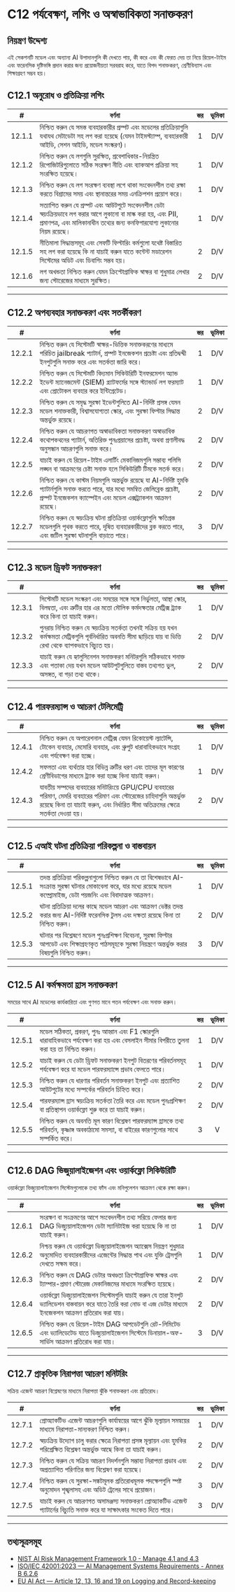 # C12 পর্যবেক্ষণ, লগিং ও অস্বাভাবিকতা সনাক্তকরণ

## নিয়ন্ত্রণ উদ্দেশ্য

এই সেকশনটি মডেল এবং অন্যান্য AI উপাদানগুলি কী দেখতে পায়, কী করে এবং কী ফেরত দেয় তা নিয়ে রিয়েল-টাইম এবং ফরেনসিক দৃষ্টিভঙ্গি প্রদান করার জন্য প্রয়োজনীয়তা সরবরাহ করে, যাতে বিপদ শনাক্তকরণ, শ্রেণীবিন্যাস এবং শিক্ষাগ্রহণ সম্ভব হয়।

## C12.1 অনুরোধ ও প্রতিক্রিয়া লগিং

|   #    | বর্ণনা                                                                                                                                                                                        | স্তর | ভূমিকা |
| :----: | --------------------------------------------------------------------------------------------------------------------------------------------------------------------------------------------- | :--: | :----: |
| 12.1.1 | নিশ্চিত করুন যে সমস্ত ব্যবহারকারীর প্রম্পট এবং মডেলের প্রতিক্রিয়াগুলি যথাযথ মেটাডেটা সহ লগ করা হয়েছে (যেমন টাইমস্ট্যাম্প, ব্যবহারকারী আইডি, সেশন আইডি, মডেল সংস্করণ)।                       |  1   |  D/V   |
| 12.1.2 | নিশ্চিত করুন যে লগগুলি সুরক্ষিত, প্রবেশাধিকার-নিয়ন্ত্রিত রিপোজিটরিগুলোতে সঠিক সংরক্ষণ নীতি এবং ব্যাকআপ প্রক্রিয়া সহ সংরক্ষিত হয়েছে।                                                        |  1   |  D/V   |
| 12.1.3 | নিশ্চিত করুন যে লগ সংরক্ষণ ব্যবস্থা লগে থাকা সংবেদনশীল তথ্য রক্ষা করতে বিশ্রামের সময় এবং স্থানান্তরের সময় এনক্রিপশন প্রয়োগ করে।                                                            |  1   |  D/V   |
| 12.1.4 | সত্যাপিত করুন যে প্রম্পট এবং আউটপুটে সংবেদনশীল ডেটা স্বয়ংক্রিয়ভাবে লগ করার আগে লুকানো বা মাস্ক করা হয়, এবং PII, প্রমাণপত্র, এবং মালিকানাধীন তথ্যের জন্য কনফিগারযোগ্য লুকানোর নিয়ম রয়েছে। |  1   |  D/V   |
| 12.1.5 | নীতিমালা সিদ্ধান্তসমূহ এবং সেফটি ফিল্টারিং কর্মগুলো যথেষ্ট বিস্তারিত সহ লগ করা হয়েছে কি না যাচাই করুন যাতে কন্টেন্ট মডারেশন সিস্টেমের অডিট এবং ডিবাগিং সম্ভব হয়।                            |  2   |  D/V   |
| 12.1.6 | লগ অখন্ডতা নিশ্চিত করুন যেমন ক্রিপ্টোগ্রাফিক স্বাক্ষর বা শুধুমাত্র লেখার জন্য স্টোরেজের মাধ্যমে সুরক্ষিত।                                                                                     |  2   |  D/V   |

---

## C12.2 অপব্যবহার সনাক্তকরণ এবং সতর্কীকরণ

|   #    | বর্ণনা                                                                                                                                                                                                            | স্তর | ভূমিকা |
| :----: | ----------------------------------------------------------------------------------------------------------------------------------------------------------------------------------------------------------------- | :--: | :----: |
| 12.2.1 | নিশ্চিত করুন যে সিস্টেমটি স্বাক্ষর-ভিত্তিক সনাক্তকরণের মাধ্যমে পরিচিত jailbreak প্যাটার্ন, প্রম্পট ইনজেকশন প্রচেষ্টা এবং প্রতিদ্বন্দ্বী ইনপুটগুলি সনাক্ত করে এবং সতর্কতা জারি করে।                                |  1   |  D/V   |
| 12.2.2 | নিশ্চিত করুন যে সিস্টেমটি বিদ্যমান সিকিউরিটি ইনফরমেশন অ্যান্ড ইভেন্ট ম্যানেজমেন্ট (SIEM) প্ল্যাটফর্মের সঙ্গে স্ট্যান্ডার্ড লগ ফরম্যাট এবং প্রোটোকল ব্যবহার করে ইন্টিগ্রেটেড।                                      |  1   |  D/V   |
| 12.2.3 | নিশ্চিত করুন যে সমৃদ্ধ সুরক্ষা ইভেন্টগুলিতে AI-নির্দিষ্ট প্রসঙ্গ যেমন মডেল শনাক্তকারী, বিশ্বাসযোগ্যতা স্কোর, এবং সুরক্ষা ফিল্টার সিদ্ধান্ত অন্তর্ভুক্ত রয়েছে।                                                    |  2   |  D/V   |
| 12.2.4 | নিশ্চিত করুন যে আচরণগত অস্বাভাবিকতা সনাক্তকরণ অস্বাভাবিক কথোপকথনের প্যাটার্ন, অতিরিক্ত পুনঃপ্রয়াসের প্রচেষ্টা, অথবা প্রণালীবদ্ধ অনুসন্ধান আচরণগুলি সনাক্ত করে।                                                   |  2   |  D/V   |
| 12.2.5 | যাচাই করুন যে রিয়েল-টাইম এলার্টিং মেকানিজমগুলি সম্ভাব্য পলিসি লঙ্ঘন বা আক্রমণের চেষ্টা সনাক্ত হলে সিকিউরিটি টিমকে সতর্ক করে।                                                                                     |  2   |  D/V   |
| 12.2.6 | নিশ্চিত করুন যে কাস্টম নিয়মগুলি অন্তর্ভুক্ত রয়েছে যা AI-নির্দিষ্ট হুমকি প্যাটার্নগুলি সনাক্ত করতে পারে, যার মধ্যে সমন্বিত জেলিব্রেক প্রচেষ্টা, প্রম্পট ইনজেকশন ক্যাম্পেইন এবং মডেল এক্সট্র্যাকশন আক্রমণ রয়েছে। |  2   |  D/V   |
| 12.2.7 | নিশ্চিত করুন যে স্বয়ংক্রিয় ঘটনা প্রতিক্রিয়া ওয়ার্কফ্লোগুলি ক্ষতিগ্রস্ত মডেলগুলি পৃথক করতে পারে, দূষিত ব্যবহারকারীদের ব্লক করতে পারে, এবং জটিল সুরক্ষা ঘটনাগুলি বাড়াতে পারে।                                  |  3   |  D/V   |

---

## C12.3 মডেল ড্রিফট সনাক্তকরণ

|   #    | বর্ণনা                                                                                                                                                                       | স্তর | ভূমিকা |
| :----: | ---------------------------------------------------------------------------------------------------------------------------------------------------------------------------- | :--: | :----: |
| 12.3.1 | সিস্টেমটি মডেল সংস্করণ এবং সময়ের সঙ্গে সঙ্গে নির্ভুলতা, আস্থা স্কোর, বিলম্বতা, এবং ত্রুটির হার এর মতো মৌলিক কর্মদক্ষতার মেট্রিক্স ট্র্যাক করে কিনা তা যাচাই করুন।           |  1   |  D/V   |
| 12.3.2 | পুনরায় নিশ্চিত করুন যে স্বয়ংক্রিয় সতর্কতা তখনই সক্রিয় হয় যখন কর্মক্ষমতা মেট্রিকগুলি পূর্বনির্ধারিত অবনতি সীমা ছাড়িয়ে যায় বা ভিত্তি রেখা থেকে ব্যাপকভাবে বিচ্যুত হয়। |  2   |  D/V   |
| 12.3.3 | যাচাই করুন যে হ্যালুসিনেশন সনাক্তকরণ মনিটরগুলি সঠিকভাবে শনাক্ত এবং পতাকা দেয় যখন মডেল আউটপুটগুলিতে বাস্তব তথ্যগত ভুল, অসঙ্গত, বা গড়া তথ্য থাকে।                            |  2   |  D/V   |

---

## C12.4 পারফরম্যান্স ও আচরণ টেলিমেট্রি

|   #    | বর্ণনা                                                                                                                                                                                                          | স্তর | ভূমিকা |
| :----: | --------------------------------------------------------------------------------------------------------------------------------------------------------------------------------------------------------------- | :--: | :----: |
| 12.4.1 | নিশ্চিত করুন যে অপারেশনাল মেট্রিক্স যেমন রিকোয়েস্ট ল্যাটেন্সি, টোকেন ব্যবহার, মেমোরি ব্যবহার, এবং থ্রুপুট ধারাবাহিকভাবে সংগ্রহ এবং পর্যবেক্ষণ করা হচ্ছে।                                                        |  1   |  D/V   |
| 12.4.2 | সফলতা এবং ব্যর্থতার হার বিভিন্ন ত্রুটির ধরণ এবং তাদের মূল কারণের শ্রেণীবিভাগের মাধ্যমে ট্র্যাক করা হচ্ছে কিনা যাচাই করুন।                                                                                       |  1   |  D/V   |
| 12.4.3 | যাবতীয় সম্পদের ব্যবহারের মনিটরিংয়ে GPU/CPU ব্যবহারের পরিমাণ, মেমরি ব্যবহারের পরিমাণ এবং স্টোরেজের চাহিদাগুলি অন্তর্ভুক্ত রয়েছে কিনা তা যাচাই করুন, এবং নির্ধারিত সীমা অতিক্রমের ক্ষেত্রে সতর্কতা দেওয়া হয়। |  2   |  D/V   |

---

## C12.5 এআই ঘটনা প্রতিক্রিয়া পরিকল্পনা ও বাস্তবায়ন

|   #    | বর্ণনা                                                                                                                                                                        | স্তর | ভূমিকা |
| :----: | ----------------------------------------------------------------------------------------------------------------------------------------------------------------------------- | :--: | :----: |
| 12.5.1 | তদন্ত প্রতিক্রিয়া পরিকল্পনাগুলো নিশ্চিত করুন যে তা বিশেষভাবে AI-সংক্রান্ত সুরক্ষা ঘটনার মোকাবেলা করে, যার মধ্যে রয়েছে মডেল কম্প্রোমাইজ, ডেটা পয়জনিং এবং বিবাদাত্মক আক্রমণ। |  1   |  D/V   |
| 12.5.2 | ঘটনা প্রতিক্রিয়া দলের কাছে মডেল আচরণ এবং আক্রমণ ভেক্টর তদন্ত করার জন্য AI-নির্দিষ্ট ফরেনসিক টুলস এবং দক্ষতা রয়েছে কিনা তা নিশ্চিত করুন।                                     |  2   |  D/V   |
| 12.5.3 | ঘটনার পর বিশ্লেষণে মডেল পুনঃপ্রশিক্ষণ বিবেচনা, সুরক্ষা ফিল্টার আপডেট এবং শিক্ষাগ্রহণকৃত পাঠসমূহকে সুরক্ষা নিয়ন্ত্রণে অন্তর্ভুক্ত করার বিষয়গুলি নিশ্চিত করুন।                |  3   |  D/V   |

---

## C12.5 AI কর্মক্ষমতা হ্রাস সনাক্তকরণ

সময়ের সাথে AI মডেলের কার্যকারিতা এবং গুণগত মানে পতন পর্যবেক্ষণ এবং সনাক্ত করুন।

|   #    | বর্ণনা                                                                                                                                         | স্তর | ভূমিকা |
| :----: | ---------------------------------------------------------------------------------------------------------------------------------------------- | :--: | :----: |
| 12.5.1 | মডেল সঠিকতা, প্রকরণ, পুনঃ আহ্বান এবং F1 স্কোরগুলি ধারাবাহিকভাবে পর্যবেক্ষণ করা হয় এবং বেসলাইন সীমার বিপরীতে তুলনা করা হয় তা নিশ্চিত করুন।    |  1   |  D/V   |
| 12.5.2 | যাচাই করুন যে ডেটা ড্রিফট সনাক্তকরণ ইনপুট বিতরণের পরিবর্তনসমূহ পর্যবেক্ষণ করে যা মডেল পারফরম্যান্সে প্রভাব ফেলতে পারে।                         |  1   |  D/V   |
| 12.5.3 | নিশ্চিত করুন যে ধারণার পরিবর্তন সনাক্তকরণ ইনপুট এবং প্রত্যাশিত আউটপুটের মধ্যে সম্পর্কের পরিবর্তন চিহ্নিত করে।                                  |  2   |  D/V   |
| 12.5.4 | পারফরম্যান্স হ্রাস স্বয়ংক্রিয় সতর্কতা তৈরি করে এবং মডেল পুনঃপ্রশিক্ষণ বা প্রতিস্থাপন ওয়ার্কফ্লো শুরু করে তা যাচাই করুন।                     |  2   |  D/V   |
| 12.5.5 | নিশ্চিত করুন যে অবনতি মূল কারণ বিশ্লেষণ পারফরম্যান্স হ্রাসকে তথ্য পরিবর্তন, কৃষ্ণাঙ্গ অবকাঠামো সমস্যা, বা বাইরের কারণগুলোর সাথে সম্পর্কিত করে। |  3   |   V    |

---

## C12.6 DAG ভিজুয়ালাইজেশন এবং ওয়ার্কফ্লো সিকিউরিটি

ওয়ার্কফ্লো ভিজ্যুয়ালাইজেশন সিস্টেমগুলোকে তথ্য ফাঁস এবং মনিপুলেশন আক্রমণ থেকে রক্ষা করুন।

|   #    | বর্ণনা                                                                                                                                                              | স্তর | ভূমিকা |
| :----: | ------------------------------------------------------------------------------------------------------------------------------------------------------------------- | :--: | :----: |
| 12.6.1 | সংরক্ষণ বা সংক্রমণের আগে সংবেদনশীল তথ্য সরিয়ে ফেলার জন্য DAG ভিজ্যুয়ালাইজেশন ডেটা স্যানিটাইজ করা হয়েছে কি না তা যাচাই করুন।                                      |  1   |  D/V   |
| 12.6.2 | নিশ্চয় করুন যে ওয়ার্কফ্লো ভিজ্যুয়ালাইজেশন অ্যাক্সেস নিয়ন্ত্রণ শুধুমাত্র অনুমোদিত ব্যবহারকারীদের এজেন্টের সিদ্ধান্ত পাথ এবং যুক্তি ট্রেসগুলি দেখতে সক্ষম করে।    |  1   |  D/V   |
| 12.6.3 | নিশ্চিত করুন যে DAG ডেটার অখণ্ডতা ক্রিপ্টোগ্রাফিক স্বাক্ষর এবং ট্যাম্পার-প্রমাণ স্টোরেজ মেকানিজমের মাধ্যমে সংরক্ষিত হয়েছে।                                         |  2   |  D/V   |
| 12.6.4 | ওয়ার্কফ্লো ভিজ্যুয়ালাইজেশন সিস্টেমগুলি যাচাই করুন যে তারা ইনপুট ভ্যালিডেশন বাস্তবায়ন করে যাতে তৈরি করা নোড বা এজ ডেটার মাধ্যমে ইনজেকশন আক্রমণ প্রতিরোধ করা যায়। |  2   |  D/V   |
| 12.6.5 | নিশ্চিত করুন যে রিয়েল-টাইম DAG আপডেটগুলি রেট-লিমিটেড এবং ভ্যালিডেটেড যাতে ভিজ্যুয়ালাইজেশন সিস্টেমে ডিনায়াল-অফ-সার্ভিস আক্রমণ প্রতিরোধ করা যায়।                      |  3   |  D/V   |

---

## C12.7 প্রাকৃতিক নিরাপত্তা আচরণ মনিটরিং

সক্রিয় এজেন্ট আচরণ বিশ্লেষণের মাধ্যমে নিরাপত্তা ঝুঁকি শনাক্তকরণ এবং প্রতিরোধ।

|   #    | বর্ণনা                                                                                                                                  | স্তর | ভূমিকা |
| :----: | --------------------------------------------------------------------------------------------------------------------------------------- | :--: | :----: |
| 12.7.1 | প্রোঅ্যাকটিভ এজেন্ট আচরণগুলি কার্যান্বয়ের আগে ঝুঁকি মূল্যায়ন সমন্বয়ের মাধ্যমে নিরাপত্তা-মান্যকরণ নিশ্চিত করুন।                       |  1   |  D/V   |
| 12.7.2 | স্বয়ংক্রিয় উদ্যোগ চালু করার ক্ষেত্রে নিরাপত্তা প্রসঙ্গ মূল্যায়ন এবং হুমকির পরিপ্রেক্ষিত বিশ্লেষণ অন্তর্ভুক্ত আছে কিনা তা যাচাই করুন। |  2   |  D/V   |
| 12.7.3 | নিশ্চিত করুন যে সক্রিয় আচরণ নিদর্শনগুলি সম্ভাব্য নিরাপত্তা প্রভাব এবং অপ্রত্যাশিত পরিণতির জন্য বিশ্লেষণ করা হয়েছে।                    |  2   |  D/V   |
| 12.7.4 | নিশ্চিত করুন যে সুরক্ষা-সঙ্কটমূলক প্রতিরোধমূলক পদক্ষেপগুলি স্পষ্ট অনুমোদন শৃঙ্খলাসহ এবং অডিট ট্রেলের সাথে প্রয়োজন।                     |  3   |  D/V   |
| 12.7.5 | যাচাই করুন যে আচরণগত অসামঞ্জস্য সনাক্তকরণ প্রোঅ্যাকটিভ এজেন্ট প্যাটার্নের বিচ্যুতি সনাক্ত করে যা সাক্ষাৎকার সংকেত দিতে পারে।            |  3   |  D/V   |

---

## তথ্যসূত্রসমূহ

* [NIST AI Risk Management Framework 1.0 - Manage 4.1 and 4.3](https://nvlpubs.nist.gov/nistpubs/ai/nist.ai.100-1.pdf)
* [ISO/IEC 42001:2023 — AI Management Systems Requirements - Annex B 6.2.6](https://www.iso.org/standard/81230.html)
* [EU AI Act — Article 12, 13, 16 and 19 on Logging and Record-keeping](https://eur-lex.europa.eu/legal-content/EN/TXT/?uri=CELEX%3A32024R1689)

